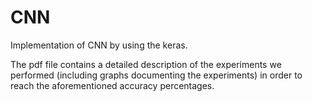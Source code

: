 # CNN

Implementation of CNN by using the keras.

The pdf file contains a detailed description of the experiments we performed (including graphs documenting the experiments) in order to reach the aforementioned accuracy percentages.
